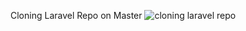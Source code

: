 Cloning Laravel Repo on Master
![cloning laravel repo](https://github.com/TrippyStorm/AltSchool-Secondsemester_Exam/assets/124011690/0d644a86-ddfd-46e9-8d66-b7f0e3405e7e)
